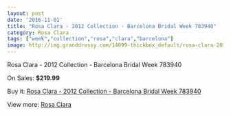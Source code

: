 ```yaml
---
layout: post
date: '2016-11-01'
title: "Rosa Clara - 2012 Collection - Barcelona Bridal Week 783940"
category: Rosa Clara
tags: ["week","collection","rosa","clara","barcelona"]
image: http://img.granddressy.com/14099-thickbox_default/rosa-clara-2012-collection-barcelona-bridal-week-783940.jpg
---
```

Rosa Clara - 2012 Collection - Barcelona Bridal Week 783940

On Sales: **$219.99**
<a href="https://www.granddressy.com/en/rosa-clara/13167-rosa-clara-2012-collection-barcelona-bridal-week-783940.html"><amp-img layout="responsive" width="600" height="600" src="//img.granddressy.com/14099-thickbox_default/rosa-clara-2012-collection-barcelona-bridal-week-783940.jpg" alt="Rosa Clara - 2012 Collection - Barcelona Bridal Week 783940 0" /></a>

Buy it: [Rosa Clara - 2012 Collection - Barcelona Bridal Week 783940](https://www.granddressy.com/en/rosa-clara/13167-rosa-clara-2012-collection-barcelona-bridal-week-783940.html "Rosa Clara - 2012 Collection - Barcelona Bridal Week 783940")

View more: [Rosa Clara](https://www.granddressy.com/en/77-rosa-clara "Rosa Clara")